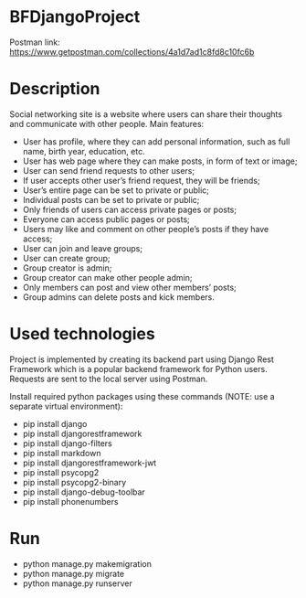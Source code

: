 # BFDjangoProject
Postman link: https://www.getpostman.com/collections/4a1d7ad1c8fd8c10fc6b

# Description
Social networking site is a website where users can share their thoughts and communicate with other people.
Main features: 
- User has profile, where they can add personal information, such as full name, birth year, education, etc.
- User has web page where they can make posts, in form of text or image;
- User can send friend requests to other users;
- If user accepts other user’s friend request, they will be friends;
- User’s entire page can be set to private or public;
- Individual posts can be set to private or public;
- Only friends of users can access private pages or posts;
- Everyone can access public pages or posts;
- Users may like and comment on other people’s posts if they have access;
- User can join and leave groups;
- User can create group;
- Group creator is admin;
- Group creator can make other people admin;
- Only members can post and view other members’ posts;
- Group admins can delete posts and kick members.

# Used technologies

Project is implemented by creating its backend part using Django Rest Framework which is a popular backend framework for Python users. Requests are sent to the local server using Postman.

Install required python packages using these commands (NOTE: use a separate virtual environment):
- pip install django
- pip install djangorestframework
- pip install django-filters
- pip install markdown
- pip install djangorestframework-jwt
- pip install psycopg2
- pip install psycopg2-binary
- pip install django-debug-toolbar
- pip install phonenumbers

# Run

- python manage.py makemigration
- python manage.py migrate
- python manage.py runserver